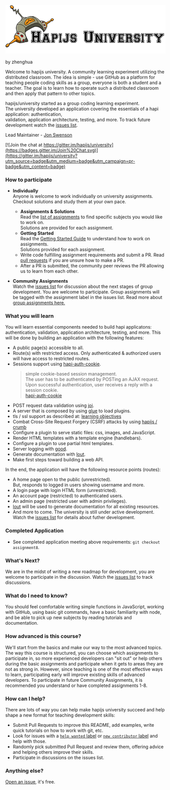 <img src='images/logo.png' />

by zhenghua

Welcome to hapijs university.  A community learning experiment utilizing the distributed classroom. The idea is simple - use GitHub as a platform for teaching people coding skills as a group, 
everyone is both a student and a teacher. The goal is to learn how to operate such a distributed classroom and then apply that pattern to other topics.

hapijs/university started as a group coding learning experiment.  
The university developed an application covering the essentials of a hapi application: authentication,  
validation, application architecture, testing, and more.
To track future development watch the [issues list](https://github.com/hapijs/university/issues).

Lead Maintainer - [Jon Swenson](https://github.com/zoe-1)

[![Join the chat at https://gitter.im/hapijs/university](https://badges.gitter.im/Join%20Chat.svg)](https://gitter.im/hapijs/university?utm_source=badge&utm_medium=badge&utm_campaign=pr-badge&utm_content=badge)

### How to participate

* <b>Individually</b>  
  Anyone is welcome to work individually on university assignments. Checkout solutions and study them at your own pace.
  * **Assignments & Solutions**    
    Read the [list of assignments](guides/contents.md) to find specific subjects you would like to work on.  
    Solutions are provided for each assignment.
  * **Getting Started**  
    Read the [Getting Started Guide](guides/getstarted.md) to understand how to work on assignments.  
    Solutions provided for each assignment. 
  * Write code fulfilling assignment requirements and submit a PR.
    Read [pull requests](https://help.github.com/articles/using-pull-requests/) if you are unsure how to make a PR. 
  * After a PR is submitted, the community peer reviews the PR allowing us to learn from each other.

* <b>Community Assignments</b>   
  Watch the [issues list](https://github.com/hapijs/university/issues) for discussion about the next stages
  of group development. You are welcome to participate. Group assignments will be tagged with the assignment label
  in the issues list.  Read more about [group assignments here.](guides/groupDevelopment.md)  

### What you will learn

You will learn essential components needed to build hapi applicatons:  authentication, validation, application architecture, testing, and more. 
This will be done by building an application with the following features: 
* A public page(s) accessible to all.
* Route(s) with restricted access. Only authenticated & authorized users will have access to restricted routes.
* Sessions support using [hapi-auth-cookie](https://github.com/hapijs/hapi-auth-cookie).  
  > simple cookie-based session management.  
  > The user has to be authenticated by POSTing an AJAX request.  
  > Upon successful authentication, user receives a reply with a session cookie.  
  [hapi-auth-cookie](https://github.com/hapijs/hapi-auth-cookie)   
* POST request data validation using [joi](https://github.com/hapijs/joi).
* A server that is composed by using [glue](https://github.com/hapijs/glue) to load plugins.
* tls / ssl support as described at: [learning objectives]( https://github.com/zoe-1/hapitimes)
* Combat Cross-Site Request Forgery (CSRF) attacks by using [hapijs / crumb](https://github.com/hapijs/crumb)
* Configure a plugin to serve static files: css, images, and JavaScript.
* Render HTML templates with a template engine (handlebars).
* Configure a plugin to use partial html templates.
* Server logging with [good](https://github.com/hapijs/good).
* Generate documentation with [lout](https://github.com/hapijs/lout).
* Make first steps toward building a web API.

In the end, the application will have the following resource points (routes):
* A home page open to the public (unrestricted).  
  But, responds to logged in users showing username and more.
* A login page with login HTML form (unrestricted).
* An account page (restricted) to authenticated users. 
* An admin page (restricted user with admin privileges). 
* [lout](https://github.com/hapijs/lout) will be used to generate documentation for all existing resources.
* And more to come. The university is still under active development.   
  Watch the [issues list](https://github.com/hapijs/university/issues) for details about futher development.

### Completed Application 
* See completed application meeting above requirements: `git checkout assignment8`. 

### What's Next?
We are in the midst of writing a new roadmap for development, you are welcome to participate in the discussion.
Watch the [issues list](https://github.com/hapijs/university/issues) to track discussions.

### What do I need to know?

You should feel comfortable writing simple functions in JavaScript, working with GitHub, using basic git commands, have a basic familiarity with node, and be able to pick up new subjects by reading tutorials and documentation. 

### How advanced is this course?

We'll start from the basics and make our way to the most advanced topics. The way this course is structured, 
you can choose which assignments to participate in, so more experienced developers can "sit out" or help others during the basic assignments 
and participate when it gets to areas they are not as strong in. However, since teaching is one of the most effective ways to learn, participating early 
will improve existing skills of advanced developers. To participate in future Community Assignments, it is recommended you understand or have completed assignments 1-8.

### How can I help?

There are lots of way you can help make hapijs university succeed and help shape a new format for teaching development skills:
- Submit Pull Requests to improve this README, add examples, write quick tutorials on how to work with git, etc.
- Look for issues with a [`help wanted` label](https://github.com/hapijs/university/labels/help%20wanted) 
  or [`new contributor` label](https://github.com/hapijs/university/labels/new%20contributor) and help with those.
- Randomly pick submitted Pull Request and review them, offering advice and helping others improve their skills.
- Participate in discussions on the issues list.

### Anything else?

[Open an issue](https://github.com/hapijs/university/issues/new), it's free.
